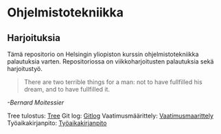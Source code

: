 # Ohjelmistotekniikka

## Harjoituksia

Tämä repositorio on Helsingin yliopiston kurssin ohjelmistotekniikka palautuksia varten.
Repositoriossa on viikkoharjoitusten palautuksia sekä harjoitustyö.

> There are two terrible things for a man: not to have fullfilled his dream,
> and to have fullfilled it.

*-Bernard Moitessier* 

Tree tulostus:
[Tree](laskarit/viikko1/komentorivi.txt)
Git log:
[Gitlog](laskarit/viikko1/gitlog.txt)
Vaatimusmäärittely:
[Vaatimusmaarittely](python-quiz/dokumentaatio/vaatimusmaarittely.md)
Työaikakirjanpito:
[Työaikakirjanpito](python-quiz/dokumentaatio/tuntikirjanpito.md)

